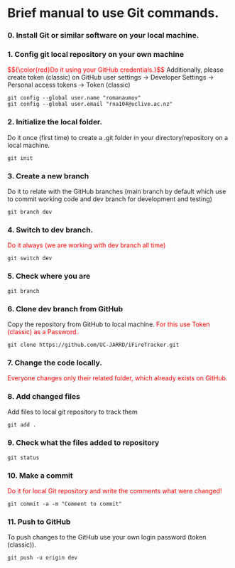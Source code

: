 ﻿# **Brief manual to use Git commands.**


### **0. Install Git or similar software on your local machine.**

### **1. Config git local repository on your own machine** 

<span style="color:red">
$${\color{red}Do it using your GitHub credentials.}$$
</span> Additionally, please create token (classic) on GitHub user settings -> Developer Settings -> Personal access tokens -> Token (classic) 

```
git config --global user.name "romanaumov"
git config --global user.email "rna104@uclive.ac.nz"
```

### **2. Initialize the local folder.** 

Do it once (first time) to create a .git folder in your directory/repository on a local machine.

```
git init
```

### **3. Create a new branch** 

Do it to relate with the GitHub branches (main branch by default which use to commit working code and dev branch for development and testing)

```
git branch dev
```

### **4. Switch to dev branch.** 

<span style="color:red">Do it always (we are working with dev branch all time)</span>

```
git switch dev
```

### **5. Check where you are**

```
git branch
```

### **6. Clone dev branch from GitHub** 

Copy the repository from GitHub to local machine. <span style="color:red">For this use Token (classic) as a Password.</span>

```
git clone https://github.com/UC-JARRD/iFireTracker.git
```

### **7. Change the code locally.** 

<span style="color:red">Everyone changes only their related folder, which already exists on GitHub.</span>

### **8. Add changed files** 

Add files to local git repository to track them

```
git add .
```

### **9. Check what the files added to repository**

```
git status
```

### **10. Make a commit** 

<span style="color:red">Do it for local Git repository and write the comments what were changed!</span>

```
git commit -a -m "Comment to commit"
```

### **11. Push to GitHub** 

To push changes to the GitHub use your own login password (token (classic)).

```
git push -u origin dev
```

